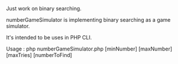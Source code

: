 Just work on binary searching.

numberGameSimulator is implementing binary searching as a game simulator.

It's intended to be uses in PHP CLI.

Usage :
php numberGameSimulator.php [minNumber] [maxNumber] [maxTries] [numberToFind]